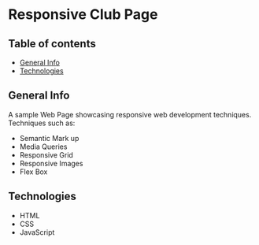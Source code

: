 # Responsive Club Page

## Table of contents

* [General Info](#general-info)
* [Technologies](#technologies)

## General Info

A sample Web Page showcasing responsive web development techniques.
Techniques such as:

* Semantic Mark up
* Media Queries
* Responsive Grid
* Responsive Images
* Flex Box

## Technologies

* HTML
* CSS
* JavaScript
